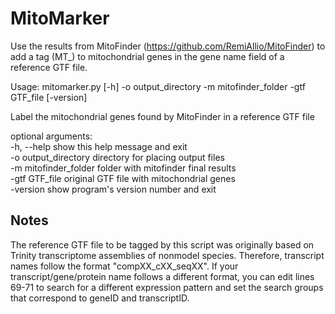 # MitoMarker

Use the results from MitoFinder (https://github.com/RemiAllio/MitoFinder) to add a tag (MT_) to mitochondrial
genes in the gene name field of a reference GTF file.
 
Usage: mitomarker.py [-h] -o output_directory -m mitofinder_folder -gtf GTF_file [-version]

Label the mitochondrial genes found by MitoFinder in a reference GTF file

optional arguments:  
-h, --help  show this help message and exit  
-o output_directory  directory for placing output files  
-m mitofinder_folder  folder with mitofinder final results  
-gtf GTF_file  original GTF file with mitochondrial genes  
-version  show program's version number and exit  

 
 
## Notes

The reference GTF file to be tagged by this script was originally based on Trinity transcriptome assemblies of nonmodel species.
Therefore, transcript names follow the format "compXX_cXX_seqXX". If your transcript/gene/protein name follows a different format,
you can edit lines 69-71 to search for a different expression pattern and set the search groups that correspond to geneID and
transcriptID.